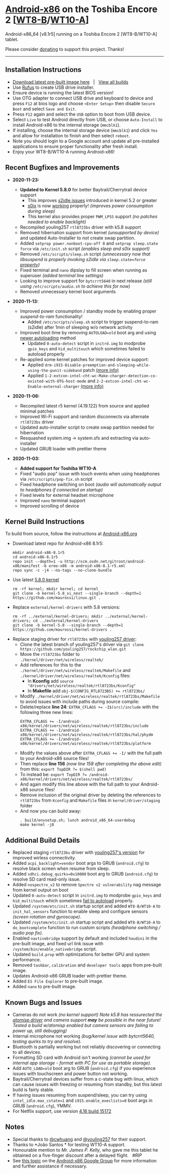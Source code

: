 # [Android-x86](https://www.android-x86.org) on the Toshiba Encore 2 [[WT8-B](https://www.toshiba.ca/productdetailpage.aspx?id=2147499291)/[WT10-A](https://support.dynabook.com/support/staticContentDetail?contentId=4012954)]

Android-x86_64 [v8.1r5] running on a Toshiba Encore 2 [WT8-B/WT10-A] tablet.

Please consider [donating](https://paypal.me/djouija) to support this project. Thanks!

----------------------------------------------------------------------------------

## Installation Instructions

* [Download latest pre-built image here](https://androidfilehost.com/?fid=10763459528675589621) &nbsp; | &nbsp; [View all builds](https://www.androidfilehost.com/?w=files&flid=319636)
* Use [Rufus](https://rufus.ie/) to create USB drive installer.
* Ensure device is running the latest BIOS version!
* Use OTG adapter to connect USB drive and keyboard to device and press `F12` at bios logo and choose `<Enter Setup>` then disable `Secure Boot` and select `Save and Exit`.
* Press `F12` again and select the `USB` option to boot from USB device.
* Select `Live` to test Android directly from USB, or choose `Auto-Install` to install Android-x86 to the internal storage (`mmcblk1`).
* If installing, choose the internal storage device (`mmcblk1`) and click `Yes` and allow for installation to finish and then select `reboot`.
* Note you should login to a Google account and update all pre-installed applications to ensure proper functionality after fresh install.
* Enjoy your WT8-B/WT10-A running Android-x86!


## Recent Bugfixes and Improvements

* **2020-11-23:**
	* **Updated to Kernel 5.8.0** for better Baytrail/Cherrytrail device support
		* This improves [s2idle issues](https://lkml.org/lkml/2020/3/29/372) introduced in kernel 5.2 or greater
		* [s0ix](https://01.org/blogs/qwang59/2018/how-achieve-s0ix-states-linux) is now [working](https://groups.google.com/g/android-x86/c/UJUk0rDbxds/m/ui72kiQnBQAJ)  properly! _(improves power consumption during sleep)_
		* This kernel also provides proper `PWM_LPSS` support _(no patches needed to enable backlight)_
	* Recompiled youling257 `rtl8723bs` driver with k5.8 support
	* Removed hibernation support from kernel *(unsupported by device)* and updated Auto-Installer to *not* create swap partition.
	* Added `setprop power.nonboot-cpu-off 0` and `setprop sleep.state force` via `/etc/init.sh` script _(enables sleep and s0ix support)_
	* Removed `/etc/scripts/sleep.sh` script _(unnecessary now that libsuspend is properly invoking s2idle via `sleep.state=force` [property](http://git.osdn.net/view?p=android-x86/system-core.git;a=commit;h=322112009d7098207802eb966081c6e0cd88e34b))_	
	* Fixed terminal and `nano` dipslay to fill screen when running as superuser *(added terminal line settings)*
	* Looking to improve support for `bytcrrt5640` in next release _(still using `/etc/scripts/audio.sh` to achieve this for now)_
	* Removed unnecessary kernel boot arguments

* **2020-11-13:**
	* Improved power consumption / standby mode by enabling proper *suspend-to-ram* functionality!
		* Added `/etc/scripts/sleep.sh` script to trigger suspend-to-ram (s2idle) after 1min of sleeping w/o network activity
	* Improved boot time by removing `AUTOLOAD=old` boot arg and using [newer autoloading](https://groups.google.com/g/android-x86/c/5WG0tfojGhU) method
		* Updated `0-auto-detect` script in `initrd.img` to modprobe `gpio_keys` and `hid_multitouch` which sometimes failed to autoload properly
	* Re-applied some kernel patches for improved device support:
		* Applied `drm-i915-Disable-preemption-and-sleeping-while-using-the-punit-sideband` patch [(more info)](https://www.phoronix.com/forums/forum/software/mobile-linux/1096936-intel-baytrail-cherrytrail-systems-can-now-correctly-hibernate-again-under-linux#post1096999)
		* Applied `1-2-extcon-intel-cht-wc-Make-charger-detection-co-existed-with-OTG-host-mode` and `2-2-extcon-intel-cht-wc-Enable-external-charger` [(more info)](https://lore.kernel.org/patchwork/cover/1040426/)

* **2020-11-06:**
	* Recompiled latest r5 kernel (4.19.122) from source and applied minimal patches
	* Improved Wi-Fi support and random disconnects via alternate `rtl8723bs` driver
	* Updated auto-installer script to create swap partition needed for hibernation
	* Resquashed system.img -> system.sfs and extracting via auto-installer
	* Updated GRUB loader with prettier theme

* **2020-11-03:**
	* **Added support for Toshiba WT10-A**
	* Fixed "audio pop" issue with touch events when using headphones via `/etc/scripts/pop-fix.sh` script
	* Fixed headphone switching on boot _(audio will automatically output to headphones if connected on startup)_ 
	* Fixed levels for external headset microphone
	* Improved `nano` terminal support
	* Improved scrolling of device


## Kernel Build Instructions

To build from source, follow the instructions at [Android-x86.org](https://www.android-x86.org/source.html)

* Download latest repo for Android-x86 8.1r5:
	```
	mkdir android-x86-8.1r5
	cd android-x86-8.1r5
	repo init --depth=1 -u http://scm.osdn.net/gitroot/android-x86/manifest -b oreo-x86 -m android-x86-8.1-r5.xml
	repo sync -c -j4 --no-tags --no-clone-bundle
	```
* Use latest [5.8.0 kernel](https://github.com/maurossi/linux)
	```
	rm -rf kernel; mkdir kernel; cd kernel
	git clone -b kernel-5.8_si_next --single-branch --depth=1 https://github.com/maurossi/linux.git .
	```
* Replace `external/kernel-drivers` with 5.8 versions:
	```
	rm -rf ../external/kernel-drivers; mkdir ../external/kernel-drivers; cd ../external/kernel-drivers
	git clone -b kernel-5.8 --single-branch --depth=1 https://github.com/maurossi/kernel-drivers .
	```
* Replace staging driver for `rtl8723bs` with [youling257 driver](https://github.com/youling257/rockchip_wlan):
	* Clone the latest branch of youling257's driver via `git clone https://github.com/youling257/rockchip_wlan.git`
	* Move the `rtl8723bs` folder to `./kernel/driver/net/wireless/realtek/`
	* Add references for this to the `./kernel/driver/net/wireless/realtek/Makefile` and `./kernel/driver/net/wireless/realtek/Kconfig` files:
		* In **Kconfig** add `source "drivers/net/wireless/realtek/rtl8723bs/Kconfig"`
		* In **Makefile** add `obj-$(CONFIG_RTL8723BS) += rtl8723bs/`
	* Modify `./kernel/driver/net/wireless/realtek/rtl8723bs/Makefile` to avoid issues with include paths during source compile:
	* Delete/replace **line 24**:  `EXTRA_CFLAGS += -I$(src)/include`  with the following three new lines:
	    ```
	    EXTRA_CFLAGS += -I/android-x86/kernel/drivers/net/wireless/realtek/rtl8723bs/include
	    EXTRA_CFLAGS += -I/android-x86/kernel/drivers/net/wireless/realtek/rtl8723bs/hal/phydm
	    EXTRA_CFLAGS += -I/android-x86/kernel/drivers/net/wireless/realtek/rtl8723bs/platform
	    ```
	* Modify the values above after `EXTRA_CFLAGS += -I/` with the full path to your Android-x86 source files!
	* Then replace **line 156** *(now line 158 after completing the above edit)* from this: 
	    `export TopDIR ?= $(shell pwd)`
	* To instead be:
	    `export TopDIR ?= /android-x86/kernel/drivers/net/wireless/realtek/rtl8723bs/`
	* And again modify this line above with the full path to your Android-x86 source files!
	* Remove inclusion of the original driver by deleting the references to `rtl8723bs` from `Kconfig` and `Makefile` files in `kernel/driver/staging` folder
	* And now you can build away:
		```
		. build/envsetup.sh; lunch android_x86_64-userdebug
		make kernel -j8
		```

## Additional Build Details

* Replaced staging `rtl8723bs` driver with [youling257's version](https://github.com/youling257/rockchip_wlan) for improved wirless connectivity.
* Added `acpi_backlight=vendor` boot args to GRUB (`android.cfg`) to resolve black screen when resume from sleep.
* Added `sdhci.debug_quirks=0x10000` boot arg to GRUB (`android.cfg`) to resolve SD card read-only issue.
* Added `nospectre_v2` to remove `Spectre v2 vulnerability` nag message from kernel output on boot
* Updated `0-auto-detect` script in `initrd.img` to modprobe `gpio_keys` and `hid_multitouch` which sometimes [fail to autoload](https://groups.google.com/g/android-x86/c/5WG0tfojGhU) properly.
* Updated `/system/etc/init.sh` startup script and added `WT8-B/WT10-A` to `init_hal_sensors` function to enable sleep and configure sensors _(screen rotation and gyroscope)_.
* Updated `/system/etc/init.sh` startup script and added `WT8-B/WT10-A` to `do_bootcomplete` function to run custom scripts _(headphone switching / audio pop fix)_.
* Enabled `navtivebridge` support by default and included `houdini` in the pre-built image, and fixed url link issue with `/system/bin/enable_nativebridge` script.
* Updated `build.prop` with optimizations for better GPU and system performance.
* Removed `taskbar`, `calibration` and `developer tools` apps from pre-built image.
* Updates Android-x86 GRUB loader with prettier theme.
* Added `ES File Explorer` to pre-built image.
* Added `nano` to pre-built image.


## Known Bugs and Issues

* Cameras do not work _(no kernel support)_
	_Note k5.8 has ressurected the [atomisp driver](https://www.phoronix.com/scan.php?page=news_item&px=Linux-5.8-Media-Updates) and camera support **may** be possible in the near future!_
	_Tested a build w/atomisp enabled but camera sensors are failing to power up, still debugging)_
* Internal microphone not working _(bug/kernel issue with bytcrrt5640, testing quirks to try and resolve)_.
* Bluetooth is partially working but not reliably discovering or connecting to all devices.
* Formatting SD card with Android isn't working _(cannot be used for internal app storage - format with PC for use as portable storage)_.
* Add `AUTO_LOAD=old` boot arg to GRUB (`android.cfg`) if you experience issues with touchscreen and power button not working.
* Baytrail/Cherrytrail devices suffer from a c-state bug with linux, which can cause issues with freezing or resuming from standby, but this latest build is fairly stable.
* If having issues resuming from suspend/sleep, you can try using `intel_idle.max_cstate=1` and `i915.enable_execlists=0` boot args in GRUB (`android.cfg`), YMMV.	
* For Netflix support, use version [4.16 build 15172](https://netflixhelp.s3.amazonaws.com/netflix-4.16-15172-release.apk)


## Notes

* Special thanks to [@cwhuang](https://github.com/cwhuang) and [@youling257](https://github.com/youling257) for their support.
* Thanks to *João Santos * for testing WT10-A support.
* Honourable mention to *Mr. James P. Kelly*, who gave me this tablet he obtained on a five-finger discount after a delayed flight. &nbsp; _#RIP_
* See [this topic](https://groups.google.com/forum/#!topic/android-x86/qyCvK176UXA) on the [Android-x86 Google Group](https://groups.google.com/forum/#!forum/android-x86) for more information and further assistance if necessary.
